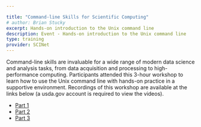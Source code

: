 ```yaml
---

title: "Command-line Skills for Scientific Computing"
# author: Brian Stucky
excerpt: Hands-on introduction to the Unix command line
description: Event - Hands-on introduction to the Unix command line
type: training
provider: SCINet
---
```




Command-line skills are invaluable for a wide range of modern data science and analysis tasks, from data acquisition and processing to high-performance computing.  Participants attended this 3-hour workshop to learn how to use the Unix command line with hands-on practice in a supportive environment.  Recordings of this workshop are available at the links below (a usda.gov account is required to view the videos).

* [Part 1](https://usdagcc-my.sharepoint.com/:v:/r/personal/brian_stucky_usda_gov/Documents/Stream%20Migrated%20Videos/2021-12-08%20SCINet%20workshop_%20Command-line%20skills%20for%20scientific%20computing,%20part%201-20220111_025813.mp4?csf=1&web=1&e=NZuUhW&nav=eyJyZWZlcnJhbEluZm8iOnsicmVmZXJyYWxBcHAiOiJTdHJlYW1XZWJBcHAiLCJyZWZlcnJhbFZpZXciOiJTaGFyZURpYWxvZy1MaW5rIiwicmVmZXJyYWxBcHBQbGF0Zm9ybSI6IldlYiIsInJlZmVycmFsTW9kZSI6InZpZXcifX0%3D)
* [Part 2](https://usdagcc-my.sharepoint.com/:v:/r/personal/brian_stucky_usda_gov/Documents/Stream%20Migrated%20Videos/2021-12-08%20SCINet%20workshop_%20Command-line%20skills%20for%20scientific%20computing,%20part%202-20220111_041322.mp4?csf=1&web=1&e=55uAp7&nav=eyJyZWZlcnJhbEluZm8iOnsicmVmZXJyYWxBcHAiOiJTdHJlYW1XZWJBcHAiLCJyZWZlcnJhbFZpZXciOiJTaGFyZURpYWxvZy1MaW5rIiwicmVmZXJyYWxBcHBQbGF0Zm9ybSI6IldlYiIsInJlZmVycmFsTW9kZSI6InZpZXcifX0%3D)
* [Part 3](https://usdagcc-my.sharepoint.com/:v:/r/personal/brian_stucky_usda_gov/Documents/Stream%20Migrated%20Videos/2021-12-08%20SCINet%20workshop_%20Command-line%20skills%20for%20scientific%20computing,%20part%203-20220111_035607.mp4?csf=1&web=1&e=0az7uI&nav=eyJyZWZlcnJhbEluZm8iOnsicmVmZXJyYWxBcHAiOiJTdHJlYW1XZWJBcHAiLCJyZWZlcnJhbFZpZXciOiJTaGFyZURpYWxvZy1MaW5rIiwicmVmZXJyYWxBcHBQbGF0Zm9ybSI6IldlYiIsInJlZmVycmFsTW9kZSI6InZpZXcifX0%3D)

